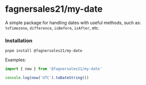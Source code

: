 # fagnersales21/my-date

A simple package for handling dates with useful methods, such as: `toTimezone`, `difference`, `isBefore`, `isAfter`, etc.

### Installation
```
pnpm install @fagnersales21/my-date
```

Examples:
```typescript
import { now } from '@fagnersales21/my-date'

console.log(now('UTC').toDateString())
```